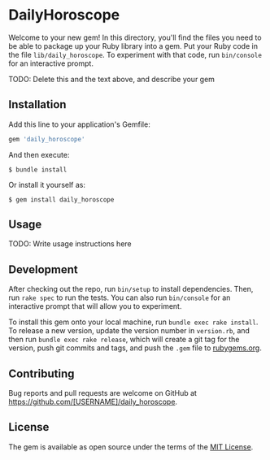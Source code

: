 # DailyHoroscope

Welcome to your new gem! In this directory, you'll find the files you need to be able to package up your Ruby library into a gem. Put your Ruby code in the file `lib/daily_horoscope`. To experiment with that code, run `bin/console` for an interactive prompt.

TODO: Delete this and the text above, and describe your gem

## Installation

Add this line to your application's Gemfile:

```ruby
gem 'daily_horoscope'
```

And then execute:

    $ bundle install

Or install it yourself as:

    $ gem install daily_horoscope

## Usage

TODO: Write usage instructions here

## Development

After checking out the repo, run `bin/setup` to install dependencies. Then, run `rake spec` to run the tests. You can also run `bin/console` for an interactive prompt that will allow you to experiment.

To install this gem onto your local machine, run `bundle exec rake install`. To release a new version, update the version number in `version.rb`, and then run `bundle exec rake release`, which will create a git tag for the version, push git commits and tags, and push the `.gem` file to [rubygems.org](https://rubygems.org).

## Contributing

Bug reports and pull requests are welcome on GitHub at https://github.com/[USERNAME]/daily_horoscope.


## License

The gem is available as open source under the terms of the [MIT License](https://opensource.org/licenses/MIT).
